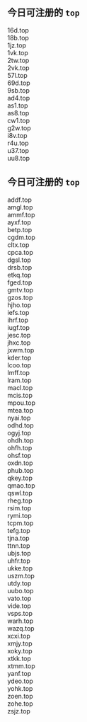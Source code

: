 
## 今日可注册的 `top`
>
16d.top   
18b.top   
1jz.top   
1vk.top   
2tw.top   
2vk.top   
57l.top   
69d.top   
9sb.top   
ad4.top   
as1.top   
as8.top   
cw1.top   
g2w.top   
i8v.top   
r4u.top   
u37.top   
uu8.top   


## 今日可注册的 `top`
>
addf.top   
amgl.top   
ammf.top   
ayxf.top   
betp.top   
cgdm.top   
cltx.top   
cpca.top   
dgsl.top   
drsb.top   
etkq.top   
fged.top   
gmtv.top   
gzos.top   
hjho.top   
iefs.top   
ihrf.top   
iugf.top   
jesc.top   
jhxc.top   
jxwm.top   
kder.top   
lcoo.top   
lmff.top   
lram.top   
macl.top   
mcis.top   
mpou.top   
mtea.top   
nyai.top   
odhd.top   
ogyj.top   
ohdh.top   
ohfh.top   
ohsf.top   
oxdn.top   
phub.top   
qkey.top   
qmao.top   
qswl.top   
rheg.top   
rsim.top   
rymi.top   
tcpm.top   
tefg.top   
tjna.top   
ttnn.top   
ubjs.top   
uhfr.top   
ukke.top   
uszm.top   
utdy.top   
uubo.top   
vato.top   
vide.top   
vsps.top   
warh.top   
wazq.top   
xcxi.top   
xmjy.top   
xoky.top   
xtkk.top   
xtmm.top   
yanf.top   
ydeo.top   
yohk.top   
zoen.top   
zohe.top   
zsjz.top   

